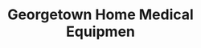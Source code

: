 ---
title: "Georgetown Home Medical Equipmen"
url: /georgetown/georgetown-home-medical-equipmen/
shop: Sanitätshaus
---